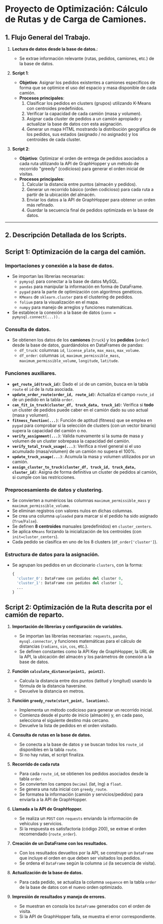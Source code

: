 # Proyecto de Optimización: Cálculo de Rutas y de Carga de Camiones.

## 1. Flujo General del Trabajo.

1. **Lectura de datos desde la base de datos.**:
   - Se extrae información relevante (rutas, pedidos, camiones, etc.) de la base de datos.
   
2. **Script 1**:
   - **Objetivo**: Asignar los pedidos existentes a camiones específicos de forma que se optimice el uso del espacio y masa disponible de cada camión.
   - **Procesos principales**:
     1. Clasificar los pedidos en clusters (grupos) utilizando K-Means con centroides predefinidos.  
     2. Verificar la capacidad de cada camión (masa y volumen).  
     3. Asignar cada cluster de pedidos a un camión apropiado y actualizar la base de datos con esta asignación.  
     4. Generar un mapa HTML mostrando la distribución geográfica de los pedidos, sus estados (asignado / no asignado) y los centroides de cada cluster.
   
3. **Script 2**: 
   - **Objetivo**: Optimizar el orden de entrega de pedidos asociados a cada ruta utilizando la API de GraphHopper y un método de recorrido "greedy" (codicioso) para generar el orden inicial de visitas.  
   - **Procesos principales**:
     1. Calcular la distancia entre puntos (almacén y pedidos).  
     2. Generar un recorrido básico (orden codicioso) para cada ruta a partir de la ubicación del almacén.  
     3. Enviar los datos a la API de GraphHopper para obtener un orden más refinado.  
     4. Guardar la secuencia final de pedidos optimizada en la base de datos.
---

## 2. Descripción Detallada de los Scripts.

## Script 1: Optimización de la carga del camión.

### Importaciones y conexión a la base de datos.

- Se importan las librerías necesarias:
  - `pymysql` para conectar a la base de datos MySQL.
  - `pandas` para manipular la información en forma de DataFrame.
  - `pygad` para la parte de optimización con algoritmos genéticos.
  - `KMeans` de `sklearn.cluster` para el clustering de pedidos.
  - `folium` para la visualización en el mapa.
  - `numpy` para manejo de arreglos y funciones matemáticas.
- Se establece la conexión a la base de datos (`conn = pymysql.connect(...)).`

### Consulta de datos.

- Se obtienen los datos de los **camiones** (`truck`) y los **pedidos** (`order`) desde la base de datos, guardándolos en DataFrames de pandas:
  - `df_truck`: columnas `id`, `license_plate`, `max_mass`, `max_volume`.
  - `df_order`: columnas `id`, `maximum_permissible_mass`, `maximum_permissible_volume`, `longitude`, `latitude`.

### Funciones auxiliares.

- **`get_route_id(truck_id)`**: Dado el `id` de un camión, busca en la tabla `route` el `id` de la ruta asociada.
- **`update_order_route(order_id, route_id)`**: Actualiza el campo `route_id` de un pedido en la tabla `order`.
- **`can_fit_in_truck(cluster_df, truck_data, truck_id)`**: Verifica si **todo** un cluster de pedidos puede caber en el camión dado su uso actual (masa y volumen).
- **`fitness_function(...)`**: Función de aptitud (fitness) que se emplea en `pygad` para comprobar si la selección de clusters (con un vector binario) supera la capacidad del camión o no.
- **`verify_assignment(...)`**: Valida nuevamente si la suma de masa y volumen de un cluster sobrepasa la capacidad del camión.
- **`verify_total_truck_usage(...)`**: Verifica a nivel general si el uso acumulado (masa/volumen) de un camión no supera el 100%.
- **`update_truck_usage(...)`**: Acumula la masa y volumen utilizados por un camión.
- **`assign_cluster_to_truck(cluster_df, truck_id, truck_data, cluster_id)`**: Asigna de forma definitiva un cluster de pedidos al camión, si cumple con las restricciones.

### Preprocesamiento de datos y clustering.

- Se convierten a numéricos las columnas `maximum_permissible_mass` y `maximum_permissible_volume`.
- Se eliminan registros con valores nulos en dichas columnas.
- Se crea una columna `uploaded` para marcar si el pedido ha sido asignado (`True`/`False`).
- Se definen **8 centroides** manuales (predefinidos) en `cluster_centers`.
- Se aplica `KMeans` forzando la inicialización de los centroides (con `init=cluster_centers`).
- Cada pedido se clasifica en uno de los 8 clusters (`df_order['cluster']`).

### Estructura de datos para la asignación.

- Se agrupan los pedidos en un diccionario `clusters`, con la forma:
  ```python
  {
    'cluster_0': DataFrame con pedidos del cluster 0,
    'cluster_1': DataFrame con pedidos del cluster 1,
    ...
  }


## Script 2: Optimización de la Ruta descrita por el camión de reparto.

1. **Importación de librerías y configuración de variables.**  
   - Se importan las librerías necesarias: `requests`, `pandas`, `mysql.connector`, y funciones matemáticas para el cálculo de distancias (`radians`, `sin`, `cos`, etc.).  
   - Se definen constantes como la API Key de GraphHopper, la URL de la API, la ubicación del almacén y los parámetros de conexión a la base de datos.

2. **Función `calculate_distance(point1, point2)`.**  
   - Calcula la distancia entre dos puntos (latitud y longitud) usando la fórmula de la distancia haversine.  
   - Devuelve la distancia en metros.

3. **Función `greedy_route(start_point, locations)`.**  
   - Implementa un método codicioso para generar un recorrido inicial.  
   - Comienza desde el punto de inicio (almacén) y, en cada paso, selecciona el siguiente destino más cercano.  
   - Devuelve la lista de pedidos en el orden visitado.

4. **Consulta de rutas en la base de datos.**  
   - Se conecta a la base de datos y se buscan todos los `route_id` disponibles en la tabla `route`.  
   - Si no hay rutas, el script finaliza.

5. **Recorrido de cada ruta**  
   - Para cada `route_id`, se obtienen los pedidos asociados desde la tabla `order`.  
   - Se convierten los campos `Decimal` (lat, lng) a `float`.  
   - Se genera una ruta inicial con `greedy_route`.  
   - Se formatea la información (camión y servicios/pedidos) para enviarla a la API de GraphHopper.

6. **Llamada a la API de GraphHopper.**  
   - Se realiza un `POST` con `requests` enviando la información de vehículos y servicios.  
   - Si la respuesta es satisfactoria (código 200), se extrae el orden recomendado (`route_order`).

7. **Creación de un DataFrame con los resultados.**  
   - Con los resultados devueltos por la API, se construye un `DataFrame` que incluye el orden en que deben ser visitados los pedidos.  
   - Se ordena el `DataFrame` según la columna `id` (la secuencia de visita).

8. **Actualización de la base de datos.**  
   - Para cada pedido, se actualiza la columna `sequence` en la tabla `order` de la base de datos con el nuevo orden optimizado.

9. **Impresión de resultados y manejo de errores.**  
   - Se muestran en consola los `DataFrame` generados con el orden de visita.  
   - Si la API de GraphHopper falla, se muestra el error correspondiente.
